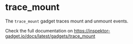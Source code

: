 # trace_mount

The `trace_mount` gadget traces mount and unmount events.

Check the full documentation on https://inspektor-gadget.io/docs/latest/gadgets/trace_mount
